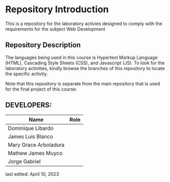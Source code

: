 # Repository Introduction
This is a repository for the laboratory activies designed to comply with the requirements for the subject Web Development

## Repository Description
The languages being used in this course is Hypertext Markup Language (HTML), Cascading Style Sheets (CSS), and Javascript (JS). To look for the laboratory activities, kindly browse the branches of this repository to locate the specific activity. 

Note that this repository is separate from the main repository that is used for the final project of this course. 

## DEVELOPERS:
| Name  | Role |
| ------------- | ------------- |
| Dominique Libardo  |   |
| James Luis Blanco  |   |
| Mary Grace Arboladura  |   |
| Mathew James Muyco  |   |
| Jorge Gabriel  |   |

last edited: April 10, 2023
